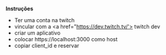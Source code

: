 <b>Instruções</b>
- Ter uma conta na twitch
- vincular com a <a href="https://dev.twitch.tv/'> twitch dev </a>
- criar um aplicativo
- colocar https://localhost:3000 como host
- copiar client_id e reservar
